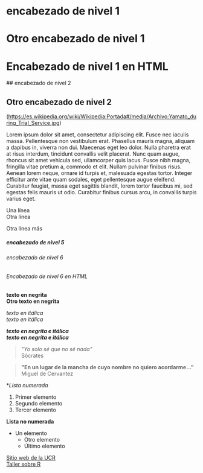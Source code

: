 # encabezado de nivel 1

Otro encabezado de nivel 1
==========================

<h1>Encabezado de nivel 1 en HTML</h1>
## encabezado de nivel 2

Otro encabezado de nivel 2
--------------------------

(https://es.wikipedia.org/wiki/Wikipedia:Portada#/media/Archivo:Yamato_during_Trial_Service.jpg)

Lorem ipsum dolor sit amet, consectetur adipiscing elit. Fusce nec iaculis massa. Pellentesque non vestibulum erat. Phasellus mauris magna, aliquam a dapibus in, viverra non dui. Maecenas eget leo dolor. Nulla pharetra erat at risus interdum, tincidunt convallis velit placerat. Nunc quam augue, rhoncus sit amet vehicula sed, ullamcorper quis lacus. Fusce nibh magna, fringilla vitae pretium a, commodo et elit. Nullam pulvinar finibus risus. Aenean lorem neque, ornare id turpis et, malesuada egestas tortor. Integer efficitur ante vitae quam sodales, eget pellentesque augue eleifend. Curabitur feugiat, massa eget sagittis blandit, lorem tortor faucibus mi, sed egestas felis mauris ut odio. Curabitur finibus cursus arcu, in convallis turpis varius eget.


Una línea  
Otra línea

Otra línea más

##### encabezado de nivel 5
###### encabezado de nivel 6

<h6>Encabezado de nivel 6 en HTML</h6>

**texto en negrita**  
__Otro texto en negrita__

*texto en itálica*  
_texto en itálica_

**_texto en negrita e itálica_**  
***texto en negrita e itálica***

> *"Yo solo sé que no sé nada"*  
Sócrates

> __"En un lugar de la mancha de cuyo nombre no quiero acordarme..."__  
Miguel de Cervantez

**Lista numerada*

1. Primer elemento
2. Segundo elemento
3. Tercer elemento

**Lista no numerada**

- Un elemento 
    - Otro elemento
    - Último elemento

[Sitio web de la UCR](https://www.ucr.ac.cr/)  
[Taller sobre R](https://talks.osgeo.org/foss4g-2022-workshops/talk/7CLACJ/)

